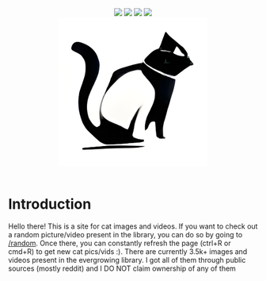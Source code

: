 <div align='center'>
   <!-- Thank you coloors.co! -->

   <!-- <img src="https://img.shields.io/github/stars/msr8/catapi?color=ffa69e&labelColor=302D41&style=for-the-badge">
   <img src="https://img.shields.io/uptimerobot/status/m792645083-050128667ad71997c3ca9a4d?color=faf3dd&labelColor=302D41&style=for-the-badge"/>
   <img src="https://img.shields.io/github/last-commit/msr8/markify?color=b8f2e6&labelColor=302D41&style=for-the-badge">   
   <img src="https://img.shields.io/github/issues/msr8/markify?color=aed9e0&labelColor=302D41&style=for-the-badge"> -->

   <img src="https://img.shields.io/github/stars/msr8/catapi?color=ef476f&labelColor=302D41&style=for-the-badge">
   <img src="https://img.shields.io/uptimerobot/status/m792645083-050128667ad71997c3ca9a4d?color=ffd166&labelColor=302D41&style=for-the-badge"/>
   <img src="https://img.shields.io/github/last-commit/msr8/markify?color=06d6a0&labelColor=302D41&style=for-the-badge">   
   <img src="https://img.shields.io/github/issues/msr8/markify?color=118ab2&labelColor=302D41&style=for-the-badge">

   <br>

   <!-- [ ![img](./static/logo.png) ](https://apiofcats.xyz) -->
   <img src='./static/logo.png' alt='apiofcats.xyz' width=300>

</div>

<br>

# Introduction

Hello there! This is a site for cat images and videos.
If you want to check out a random picture/video present in the library, you can do so by going to [/random](https://apiofcats.xyz/random). Once there, you can constantly refresh the page (ctrl+R or cmd+R) to get new cat pics/vids :). There are currently 3.5k+ images and videos present in the evergrowing library. I got all of them through public sources (mostly reddit) and I DO NOT claim ownership of any of them


